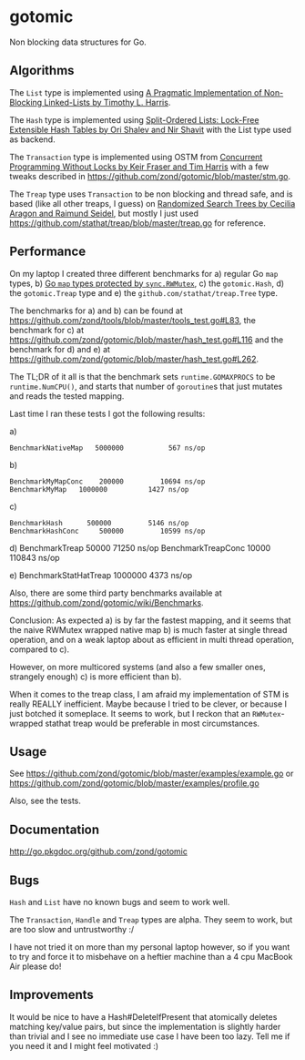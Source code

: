 # gotomic

Non blocking data structures for Go.

## Algorithms

The `List` type is implemented using [A Pragmatic Implementation of Non-Blocking Linked-Lists by Timothy L. Harris](http://www.timharris.co.uk/papers/2001-disc.pdf).

The `Hash` type is implemented using [Split-Ordered Lists: Lock-Free Extensible Hash Tables by Ori Shalev and Nir Shavit](http://www.cs.ucf.edu/~dcm/Teaching/COT4810-Spring2011/Literature/SplitOrderedLists.pdf) with the List type used as backend.

The `Transaction` type is implemented using OSTM from [Concurrent Programming Without Locks by Keir Fraser and Tim Harris](http://www.cl.cam.ac.uk/research/srg/netos/papers/2007-cpwl.pdf) with a few tweaks described in https://github.com/zond/gotomic/blob/master/stm.go.

The `Treap` type uses `Transaction` to be non blocking and thread safe, and is based (like all other treaps, I guess) on [Randomized Search Trees by Cecilia Aragon and Raimund Seidel](http://faculty.washington.edu/aragon/pubs/rst89.pdf), but mostly I just used https://github.com/stathat/treap/blob/master/treap.go for reference.

## Performance

On my laptop I created three different benchmarks for a) regular Go `map` types, b) [Go `map` types protected by `sync.RWMutex`](https://github.com/zond/tools/blob/master/tools.go#L142), c) the `gotomic.Hash`, d) the `gotomic.Treap` type and e) the `github.com/stathat/treap.Tree` type.

The benchmarks for a) and b) can be found at https://github.com/zond/tools/blob/master/tools_test.go#L83, the benchmark for c) at https://github.com/zond/gotomic/blob/master/hash_test.go#L116 and the benchmark for d) and e) at https://github.com/zond/gotomic/blob/master/hash_test.go#L262.

The TL;DR of it all is that the benchmark sets `runtime.GOMAXPROCS` to be `runtime.NumCPU()`, and starts that number of `goroutine`s that just mutates and reads the tested mapping.

Last time I ran these tests I got the following results:

a)

    BenchmarkNativeMap	 5000000	       567 ns/op

b)

    BenchmarkMyMapConc	  200000	     10694 ns/op
    BenchmarkMyMap	 1000000	      1427 ns/op

c)

    BenchmarkHash      500000	      5146 ns/op
    BenchmarkHashConc	  500000	     10599 ns/op

d)
    BenchmarkTreap	   50000	     71250 ns/op
    BenchmarkTreapConc	   10000	    110843 ns/op

e)
    BenchmarkStatHatTreap	 1000000	      4373 ns/op

Also, there are some third party benchmarks available at https://github.com/zond/gotomic/wiki/Benchmarks.

Conclusion: As expected a) is by far the fastest mapping, and it seems that the naive RWMutex wrapped native map b) is much faster at single thread operation, and on a weak laptop about as efficient in multi thread operation, compared to c).

However, on more multicored systems (and also a few smaller ones, strangely enough) c) is more efficient than b).

When it comes to the treap class, I am afraid my implementation of STM is really REALLY inefficient. Maybe because I tried to be clever, or because I just botched it someplace. It seems to work, but I reckon that an `RWMutex`-wrapped stathat treap would be preferable in most circumstances.

## Usage

See https://github.com/zond/gotomic/blob/master/examples/example.go or https://github.com/zond/gotomic/blob/master/examples/profile.go

Also, see the tests.

## Documentation

http://go.pkgdoc.org/github.com/zond/gotomic

## Bugs

`Hash` and `List` have no known bugs and seem to work well.

The `Transaction`, `Handle` and `Treap` types are alpha. They seem to work, but are too slow and untrustworthy :/

I have not tried it on more than my personal laptop however, so if you want to try and force it to misbehave on a heftier machine than a 4 cpu MacBook Air please do!

## Improvements

It would be nice to have a Hash#DeleteIfPresent that atomically deletes matching key/value pairs, but since the implementation is slightly harder than trivial and I see no immediate use case I have been too lazy. Tell me if you need it and I might feel motivated :)
